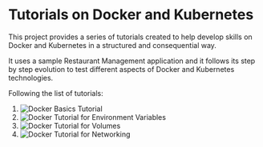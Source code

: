 # Tutorials on Docker and Kubernetes
This project provides a series of tutorials created to help develop skills on Docker and Kubernetes in a structured and consequential way. 

It uses a sample Restaurant Management application and it follows its step by step evolution to test different aspects of Docker and Kubernetes technologies.

Following the list of tutorials:
1. ![Docker Basics Tutorial](https://github.com/robipozzi/docker-kubernetes-tutorials/tree/master/1-docker_basics)
2. ![Docker Tutorial for Environment Variables](https://github.com/robipozzi/docker-kubernetes-tutorials/tree/master/2-docker_environment)
3. ![Docker Tutorial for Volumes](https://github.com/robipozzi/docker-kubernetes-tutorials/tree/master/3-docker_volumes)
4. ![Docker Tutorial for Networking](https://github.com/robipozzi/docker-kubernetes-tutorials/tree/master/4-docker_network)